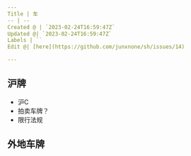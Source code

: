 ```yaml
---
Title | 车
-- | --
Created @ | `2023-02-24T16:59:47Z`
Updated @| `2023-02-24T16:59:47Z`
Labels | ``
Edit @| [here](https://github.com/junxnone/sh/issues/14)

---
```


## 沪牌

- 沪C
- 拍卖车牌？
- 限行法规

## 外地车牌
